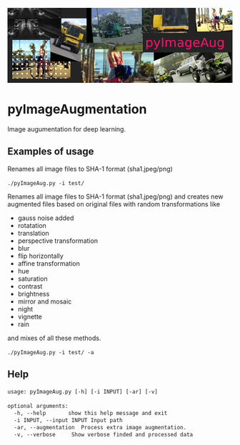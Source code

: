 ![logo](doc/logo.png)

# pyImageAugmentation

Image augumentation for deep learning.



## Examples of usage

Renames all image files to SHA-1 format (sha1.jpeg/png)

`./pyImageAug.py -i test/`



Renames all image files to SHA-1 format (sha1.jpeg/png) and creates new augmented files based on original files with random transformations like

- gauss noise added
- rotatation
- translation
- perspective transformation
- blur
- flip horizontally
- affine transformation
- hue
- saturation
- contrast
- brightness
- mirror and mosaic
- night
- vignette
- rain

and mixes of all these methods.

`./pyImageAug.py -i test/ -a`

## Help

```shell
usage: pyImageAug.py [-h] [-i INPUT] [-ar] [-v]

optional arguments:
  -h, --help       show this help message and exit
  -i INPUT, --input INPUT Input path
  -ar, --augmentation  Process extra image augmentation.
  -v, --verbose     Show verbose finded and processed data
```
